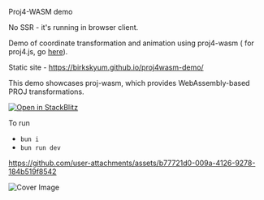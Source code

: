 Proj4-WASM demo

No SSR - it's running in browser client.

Demo of coordinate transformation and animation using proj4-wasm ( for proj4.js, go [here](https://birkskyum.github.io/proj4js-demo/)).

Static site - https://birkskyum.github.io/proj4wasm-demo/

This demo showcases proj-wasm, which provides WebAssembly-based PROJ transformations.



[![Open in StackBlitz](https://developer.stackblitz.com/img/open_in_stackblitz.svg)](https://stackblitz.com/github/birkskyum/proj4wasm-demo)



To run
- `bun i`
- `bun run dev`




https://github.com/user-attachments/assets/b77721d0-009a-4126-9278-184b519f8542


![Cover Image](./cover.png)





